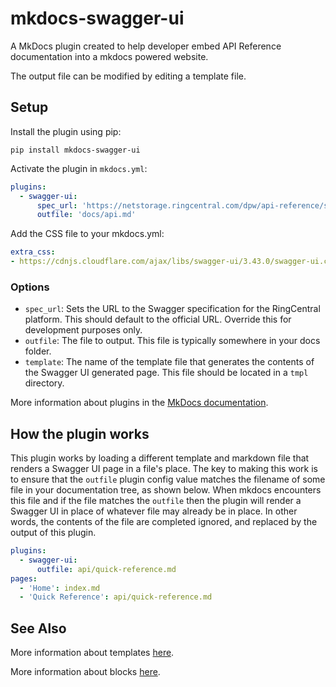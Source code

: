 # mkdocs-swagger-ui

A MkDocs plugin created to help developer embed API Reference documentation into a mkdocs powered website. 

The output file can be modified by editing a template file.

## Setup

Install the plugin using pip:

`pip install mkdocs-swagger-ui`

Activate the plugin in `mkdocs.yml`:

```yaml
plugins:
  - swagger-ui:
      spec_url: 'https://netstorage.ringcentral.com/dpw/api-reference/specs/rc-platform.yml'
      outfile: 'docs/api.md'
```

Add the CSS file to your mkdocs.yml:

```yaml
extra_css:
- https://cdnjs.cloudflare.com/ajax/libs/swagger-ui/3.43.0/swagger-ui.css
```

### Options

- `spec_url`: Sets the URL to the Swagger specification for the RingCentral platform. This should default to the official URL. Override this for development purposes only. 
- `outfile`: The file to output. This file is typically somewhere in your docs folder. 
- `template`: The name of the template file that generates the contents of the Swagger UI generated page. This file should be located in a `tmpl` directory.

More information about plugins in the [MkDocs documentation][mkdocs-plugins].

## How the plugin works

This plugin works by loading a different template and markdown file that renders a Swagger UI page in a file's place. The key to making this work is to ensure that the `outfile` plugin config value matches the filename of some file in your documentation tree, as shown below. When mkdocs encounters this file and if the file matches the `outfile` then the plugin will render a Swagger UI in place of whatever file may already be in place. In other words, the contents of the file are completed ignored, and replaced by the output of this plugin. 

```yaml
plugins:
  - swagger-ui:
      outfile: api/quick-reference.md
pages:
  - 'Home': index.md
  - 'Quick Reference': api/quick-reference.md
```

## See Also

More information about templates [here][mkdocs-template].

More information about blocks [here][mkdocs-block].

[mkdocs-plugins]: https://www.mkdocs.org/user-guide/plugins/
[mkdocs-template]: https://www.mkdocs.org/user-guide/custom-themes/#template-variables
[mkdocs-block]: https://www.mkdocs.org/user-guide/styling-your-docs/#overriding-template-blocks
